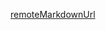 [remoteMarkdownUrl](https://raw.githubusercontent.com/threefoldfoundation/info_foundation/master/src/definitions_concepts/cloud_units.md)
